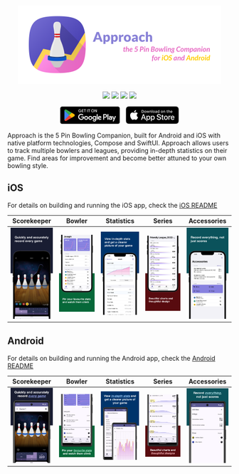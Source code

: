 <p align="center">
<img src="./media/header.png" alt="Approach, the 5 Pin Bowling Companion" width="456px" />
</p>

<p align="center">
<a href="https://github.com/autoreleasefool/approach/actions/workflows/ios.yml"><img src="https://github.com/autoreleasefool/approach/actions/workflows/ios.yml/badge.svg"></a>
<a href="https://github.com/autoreleasefool/approach/actions/workflows/android.yml"><img src="https://github.com/autoreleasefool/approach/actions/workflows/android.yml/badge.svg"></a>
<a href="https://github.com/autoreleasefool/approach/releases"><img src="https://img.shields.io/github/v/release/autoreleasefool/approach"></a>
<a rel="me" href="https://indieapps.space/@approach"><img src="https://img.shields.io/badge/mastodon-%40approach%40indieapps.space-8881D7?logo=mastodon"></a>
</p>

<p align="center">
<a href="https://play.google.com/store/apps/details?id=ca.josephroque.bowlingcompanion"><img src="./media/googleplay.png" alt="Download on Google Play" height="40px" style="margin-right: 10px"/></a>
<a href="https://apps.apple.com/ca/app/approach-for-5-pin-bowling/id6453685981"><img src="./media/appstore.svg" alt="Download on the App Store" height="40px" /></a>
</p>

Approach is the 5 Pin Bowling Companion, built for Android and iOS with native platform technologies, Compose and SwiftUI. Approach allows users to track multiple bowlers and leagues, providing in-depth statistics on their game. Find areas for improvement and become better attuned to your own bowling style.

## iOS

For details on building and running the iOS app, check the [iOS README](./ios/README.md)

| Scorekeeper                                                                                                                                                                                                                | Bowler                                                                                                                                                                                                                                                                                                                                                                                          | Statistics                                                                                                                                                                                                                                                                                         | Series                                                                                                                                                                                                                                                                                       | Accessories                                                                                                                                                                                                                                                                              |
| -------------------------------------------------------------------------------------------------------------------------------------------------------------------------------------------------------------------------- | ----------------------------------------------------------------------------------------------------------------------------------------------------------------------------------------------------------------------------------------------------------------------------------------------------------------------------------------------------------------------------------------------- | -------------------------------------------------------------------------------------------------------------------------------------------------------------------------------------------------------------------------------------------------------------------------------------------------- | -------------------------------------------------------------------------------------------------------------------------------------------------------------------------------------------------------------------------------------------------------------------------------------------- | ---------------------------------------------------------------------------------------------------------------------------------------------------------------------------------------------------------------------------------------------------------------------------------------- |
| <img alt="Text appearing above an iPhone screenshot. Text reads 'Quickly and accurately record every game'. Screenshot depicts 5 bowling pins and a scorecard." src="./media/ios_6.5_01_Scorekeeper.png" width="100px"  /> | <img alt="Text appearing below an iPhone screenshot. Text reads 'Pin your favourite stats and watch them climb'. Screenshot depicts 2 widgets and a list of leagues and gear. First widget title is 'Average' and an upwards trending line graph. Second widget title is 'Average pins left on deck' and an upwards trending graph line." src="./media/ios_6.5_02_Bowler.png" width="100px"  /> | <img alt="Text appearing above an iPhone screenshot. Text reads 'View in-depth stats and get a clearer picture of your game'. Screenshot depicts a chart titled 'Total pinfall' trending upwards, and a list of other statistics below." src="./media/ios_6.5_03_Statistics.png" width="100px"  /> | <img alt="Text appearing below an iPhone screenshot. Text reads 'Beautiful charts and thoughtful design'. Screenshot depicts a list of dates, with associated charts and numbers representing scores for games bowled on those dates." src="./media/ios_6.5_04_Series.png" width="100px"  /> | <img alt="Text appearing above an iPhone screenshot. Text reads 'Record everything, not just scores'. Screenshot depicts a screen titled 'Accessories', a list of bowling alleys with addresses, and a list of bowling gear." src="./media/ios_6.5_05_Accessories.png" width="100px"  /> |

## Android

For details on building and running the Android app, check the [Android README](./android/README.md)

| Scorekeeper                                                                                                                                                                                                                       | Bowler                                                                                                                                                                                                                                                                                                                                                                                             | Statistics                                                                                                                                                                                                                                                                                               | Series                                                                                                                                                                                                                                                                                              | Accessories                                                                                                                                                                                                                                                                                     |
| --------------------------------------------------------------------------------------------------------------------------------------------------------------------------------------------------------------------------------- | -------------------------------------------------------------------------------------------------------------------------------------------------------------------------------------------------------------------------------------------------------------------------------------------------------------------------------------------------------------------------------------------------- | -------------------------------------------------------------------------------------------------------------------------------------------------------------------------------------------------------------------------------------------------------------------------------------------------------- | --------------------------------------------------------------------------------------------------------------------------------------------------------------------------------------------------------------------------------------------------------------------------------------------------- | ----------------------------------------------------------------------------------------------------------------------------------------------------------------------------------------------------------------------------------------------------------------------------------------------- |
| <img alt="Text appearing above an Android screenshot. Text reads 'Quickly and accurately record every game'. Screenshot depicts 5 bowling pins and a scorecard." src="./media/android_phone_01_scorekeeper.png" width="100px"  /> | <img alt="Text appearing below an Android screenshot. Text reads 'Pin your favourite stats and watch them climb'. Screenshot depicts 2 widgets and a list of leagues and gear. First widget title is 'Middle Hits' and an upwards trending line graph. Second widget title is 'Spare Conversions' and an upwards trending graph line." src="./media/android_phone_02_bowler.png" width="100px"  /> | <img alt="Text appearing above an Android screenshot. Text reads 'View in-depth stats and get a clearer picture of your game'. Screenshot depicts a chart titled 'Middle Hits' trending upwards, and a list of other statistics behind." src="./media/android_phone_03_statistics.png" width="100px"  /> | <img alt="Text appearing below an Android screenshot. Text reads 'Beautiful charts and thoughtful design'. Screenshot depicts a list of dates, with associated charts and numbers representing scores for games bowled on those dates." src="./media/android_phone_04_series.png" width="100px"  /> | <img alt="Text appearing above an Android screenshot. Text reads 'Record everything, not just scores'. Screenshot depicts a screen titled 'Accessories', a list of bowling alleys with addresses, and a list of bowling gear." src="./media/android_phone_05_accessories.png" width="100px"  /> |
